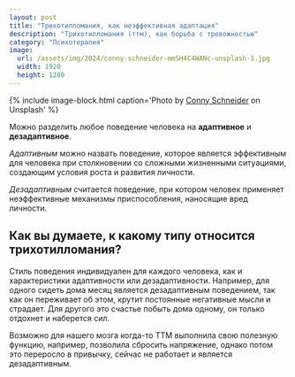 ```yaml
---
layout: post
title: "Трихотилломания, как неэффективная адаптация"
description: "Трихотилломания (ттм), как борьба с тревожностью"
category: "Психотерапия"
image:
  url: /assets/img/2024/conny-schneider-mmSH4C4WANc-unsplash-1.jpg
  width: 1920
  height: 1280
---
```


{% include image-block.html
caption='Photo by <a href="https://unsplash.com/@choys_" rel="nofollow" >Conny Schneider</a> on Unsplash'
%}

Можно разделить любое поведение человека на **адаптивное** и **дезадаптивное**.

*Адаптивным* можно назвать поведение, которое является 
эффективным для человека при столкновении со сложными жизненными ситуациями, 
создающим условия роста и развития личности.

*Дезадаптивным* считается поведение, при котором человек применяет неэффективные механизмы 
приспособления, наносящие вред личности.

## Как вы думаете, к какому типу относится трихотилломания?

Стиль поведения индивидуален для каждого человека, как и характеристики 
адаптивности или дезадаптивности. Например, для одного сидеть дома месяц 
является дезадаптивным поведением, так как он переживает об этом, крутит постоянные негативные мысли и страдает.
Для другого это счастье побыть дома одному, он только отдохнет и наберется сил.

Возможно для нашего мозга когда-то ТТМ выполнила свою полезную функцию, например, 
позволила сбросить напряжение, однако потом это переросло в привычку, сейчас не работает и является дезадаптивным.
